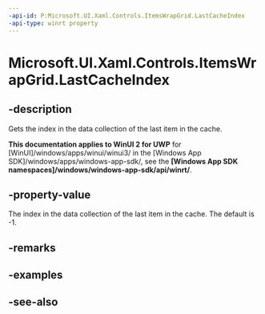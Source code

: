 ```yaml
---
-api-id: P:Microsoft.UI.Xaml.Controls.ItemsWrapGrid.LastCacheIndex
-api-type: winrt property
---
```


<!-- Property syntax
public int LastCacheIndex { get; }
-->

# Microsoft.UI.Xaml.Controls.ItemsWrapGrid.LastCacheIndex

## -description
Gets the index in the data collection of the last item in the cache.

**This documentation applies to WinUI 2 for UWP** for [WinUI]/windows/apps/winui/winui3/ in the [Windows App SDK]/windows/apps/windows-app-sdk/, see the **[Windows App SDK namespaces]/windows/windows-app-sdk/api/winrt/**.

## -property-value
The index in the data collection of the last item in the cache. The default is -1.

## -remarks

## -examples

## -see-also

